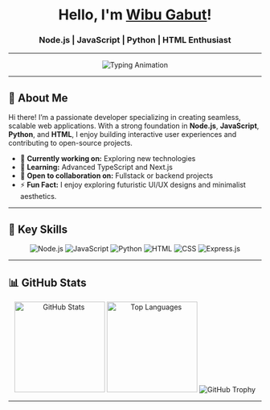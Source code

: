 <h1 align="center">Hello, I'm <a href="https://github.com/wibu-gabut" target="_blank">Wibu Gabut</a>!</h1>
<h3 align="center">Node.js | JavaScript | Python | HTML Enthusiast</h3>

---

<div align="center">
  <img src="https://readme-typing-svg.herokuapp.com?font=Fira+Code&size=22&pause=1000&color=2EC5C9&center=true&vCenter=true&width=500&lines=Welcome+to+my+profile!;Fullstack+Developer;Open+Source+Contributor;Always+Learning+New+Skills" alt="Typing Animation">
</div>

---

## 🚀 About Me

Hi there! I’m a passionate developer specializing in creating seamless, scalable web applications. With a strong foundation in **Node.js**, **JavaScript**, **Python**, and **HTML**, I enjoy building interactive user experiences and contributing to open-source projects.

- 🔭 **Currently working on:** Exploring new technologies
- 🌱 **Learning:** Advanced TypeScript and Next.js
- 🤝 **Open to collaboration on:** Fullstack or backend projects
- ⚡ **Fun Fact:** I enjoy exploring futuristic UI/UX designs and minimalist aesthetics.

---

## 🌟 Key Skills

<p align="center">
  <img src="https://img.shields.io/badge/Node.js-339933?style=for-the-badge&logo=nodedotjs&logoColor=white" alt="Node.js" />
  <img src="https://img.shields.io/badge/JavaScript-F7DF1E?style=for-the-badge&logo=javascript&logoColor=black" alt="JavaScript" />
  <img src="https://img.shields.io/badge/Python-3776AB?style=for-the-badge&logo=python&logoColor=white" alt="Python" />
  <img src="https://img.shields.io/badge/HTML-E34F26?style=for-the-badge&logo=html5&logoColor=white" alt="HTML" />
  <img src="https://img.shields.io/badge/CSS-1572B6?style=for-the-badge&logo=css3&logoColor=white" alt="CSS" />
  <img src="https://img.shields.io/badge/Express.js-404D59?style=for-the-badge" alt="Express.js" />
</p>

---

## 📊 GitHub Stats

<div align="center">
  <img height="180em" src="https://github-readme-stats.vercel.app/api?username=wibu-gabut&show_icons=true&hide_title=true&include_all_commits=true&count_private=true&theme=radical&bg_color=0D1117&hide_border=true&icon_color=F8D866&text_color=A9FEF7" alt="GitHub Stats" />
  <img height="180em" src="https://github-readme-stats.vercel.app/api/top-langs/?username=wibu-gabut&layout=compact&theme=radical&bg_color=0D1117&hide_border=true&icon_color=F8D866&text_color=A9FEF7" alt="Top Languages" />
  <img src="https://github-profile-trophy.vercel.app/?username=wibu-gabut&theme=radical&no-frame=true&row=1&column=7&margin-w=15&margin-h=15" alt="GitHub Trophy" />
</div>

---


